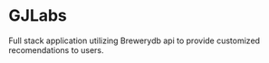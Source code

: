 # GJLabs
Full stack application utilizing Brewerydb api to provide customized recomendations to users.
